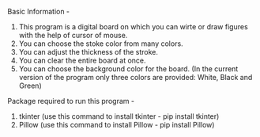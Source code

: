 Basic Information -
1. This program is a digital board on which you can wirte or draw figures with the help of cursor of mouse.
2. You can choose the stoke color from many colors.
3. You can adjust the thickness of the stroke.
4. You can clear the entire board at once.
5. You can choose the background color for the board. (In the current version of the program only three colors are provided: White, Black and Green)

Package required to run this program -
1. tkinter (use this command to install tkinter - pip install tkinter)
2. Pillow (use this command to install Pillow - pip install Pillow)
